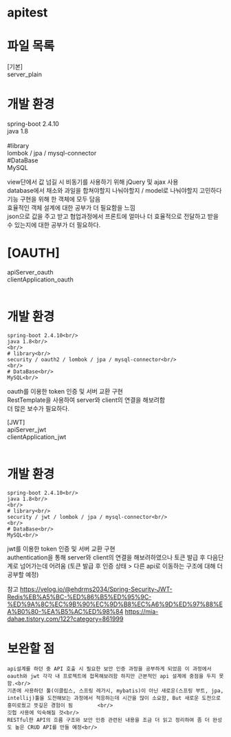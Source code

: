 # apitest

# 파일 목록<br/>
[기본]<br/>
server_plain
# 개발 환경<br/>
spring-boot 2.4.10<br/>
java 1.8<br/>
<br/>
#library<br/>
lombok / jpa / mysql-connector<br/>
#DataBase<br/>
MySQL<br/>

view단에서 값 넘길 시 비동기를 사용하기 위해 jQuery 및 ajax 사용 <br/>
database에서 채소와 과일을 합쳐야할지 나눠야할지 / model로 나눠야할지 고민하다 기능 구현을 위해 한 객체에 모두 담음<br/>
효율적인 객체 설계에 대한 공부가 더 필요함을 느낌<br/>
json으로 값을 주고 받고 협업과정에서 프론트에 얼마나 더 효율적으로 전달하고 받을 수 있는지에 대한 공부가 더 필요하다. <br/>

# [OAUTH]<br/>
apiServer_oauth<br/>
clientApplication_oauth<br/>
<br/>
# 개발 환경<br/>
    spring-boot 2.4.10<br/>
    java 1.8<br/>
    <br/>
    # library<br/>
    security / oauth2 / lombok / jpa / mysql-connector<br/>
    <br/>
    # DataBase<br/>
    MySQL<br/>

oauth를 이용한 token 인증 및 서버 교환 구현<br/>
RestTemplate을 사용하여 server와 client의 연결을 해보려함 <br/>
더 많은 보수가 필요하다.

[JWT]<br/>
apiServer_jwt<br/>
clientApplication_jwt<br/>
<br/>
# 개발 환경<br/>
    spring-boot 2.4.10<br/>
    java 1.8<br/>
    <br/>
    # library<br/>
    security / jwt / lombok / jpa / mysql-connector<br/>
    <br/>
    # DataBase<br/>
    MySQL<br/>

jwt를 이용한 token 인증 및 서버 교환 구현<br/>
authentication을 통해 server와 client의 연결을 해보려하였으나 토큰 발급 후 다음단계로 넘어가는데 어려움 (토큰 발급 후 인증 상태 > 다른 api로 이동하는 구조에 대해 더 공부할 예정) <br/>

참고
https://velog.io/@ehdrms2034/Spring-Security-JWT-Redis%EB%A5%BC-%ED%86%B5%ED%95%9C-%ED%9A%8C%EC%9B%90%EC%9D%B8%EC%A6%9D%ED%97%88%EA%B0%80-%EA%B5%AC%ED%98%84 
https://mia-dahae.tistory.com/122?category=861999

# 보완할 점<br/>
    api설계를 하던 중 API 호출 시 필요한 보안 인증 과정을 공부하게 되었음 이 과정에서 oauth와 jwt 각각 내 프로젝트에 접목해보려함 하지만 근본적인 api 설계에 중점을 두지 못함.<br/>
    기존에 사용하던 툴(이클립스, 스프링 레가시, mybatis)이 아닌 새로운(스프링 부트, jpa, intellij)툴을 도전해보는 과정에서 적응하는데 시간을 많이 소요함, But 새로운 도전으로 흥미로웠고 뜻깊은 경험이 됨        <br/>
    깃헙 사용에 익숙해질 것<br/>
    RESTful한 API의 흐름 구조와 보안 인증 관련된 내용을 조금 더 읽고 정리하여 좀 더 완성도 높은 CRUD API를 만들 예정<br/>


